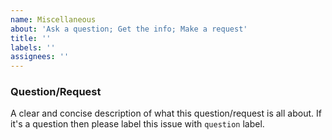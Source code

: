 ```yaml
---
name: Miscellaneous
about: 'Ask a question; Get the info; Make a request'
title: ''
labels: ''
assignees: ''
---
```


### Question/Request

A clear and concise description of what this question/request is all about. If it's a question then please label this issue with `question` label.
